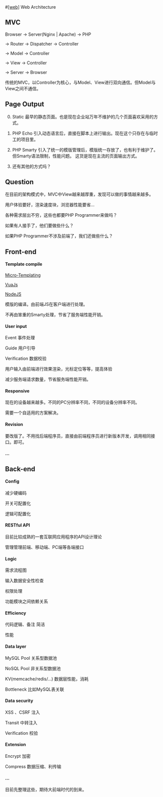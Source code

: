 #[[web]](/#web) Web Architecture

## MVC

Browser -> Server(Nginx | Apache) -> PHP

-> Router -> Dispatcher -> Controller

-> Model -> Controller

-> View -> Controller

-> Server -> Browser

传统的MVC，以Controller为核心，与Model、View进行双向通信。但Model与View之间不通信。

## Page Output

0. Static 最早的静态页面。也是现在企业站万年不维护的几个页面喜欢采用的方式。

1. PHP Echo 引入动态语言后，直接在脚本上进行输出。现在这个只存在与临时工的项目里。

2. PHP Smarty 引入了统一的模版管理后，模版统一存放了，也有利于维护了。但Smarty语法限制，性能问题。 这货是现在主流的页面输出方式。

3. 还有其他的方式吗？

## Question

在目前的架构模式中，MVC中View越来越厚重，发现可以做的事情越来越多。

用户体验要好，渲染速度块，浏览器性能要省...

各种需求层出不穷，这些也都要PHP Programmer来做吗？

如果有人接手了，他们要做些什么？

如果PHP Programmer不涉及前端了，我们还做些什么？

## Front-end

#### Template compile

[Micro-Templating](http://ejohn.org/blog/javascript-micro-templating/)

[VuaJs](http://vuejs.org/)

[NodeJS](http://nodejs.org/)

模版的编译。由前端JS在客户端进行处理。

不再由笨重的Smarty处理，节省了服务端性能开销。

#### User input

Event 事件处理

Guide 用户引导

Verification 数据校验

用户输入由前端进行效果渲染，光标定位等等，提高体验

减少服务端请求数量，节省服务端性能开销。

#### Responsive

现在的设备越来越多。不同的PC分辨率不同，不同的设备分辨率不同。

需要一个自适用的方案解决。

#### Revision

要改版了。不用找后端程序员，直接由前端程序员进行新版本开发，调用相同接口。即可。

#### ...

## Back-end

#### Config

减少硬编码

开关可配置化

逻辑可配置化

#### RESTful API

目前比较成熟的一套互联网应用程序的API设计理论

管理管理前端、移动端、PC端等各端接口

#### Logic

需求流程图

输入数据安全性检查

权限处理

功能模块之间依赖关系

#### Efficiency

代码逻辑、备注 简洁

性能

#### Data layer

MySQL Pool 关系型数据池

NoSQL Pool 非关系型数据池

KV(memcache/redis/...) 数据层性能，消耗

Bottleneck 比如MySQL表关联

#### Data security

XSS 、CSRF 注入

Transit 中转注入

Verification 校验

#### Extension

Encrypt 加密

Compress 数据压缩、利传输

#### ...

目前先整理这些，期待大前端时代的到来。
